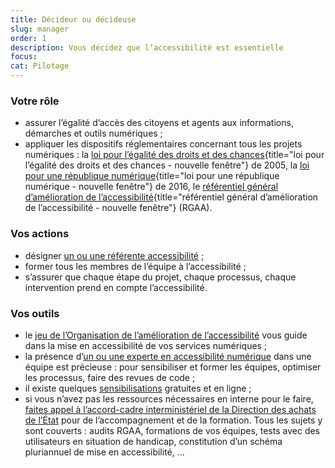 ```yaml
---
title: Décideur ou décideuse
slug: manager
order: 1
description: Vous décidez que l’accessibilité est essentielle
focus: 
cat: Pilotage
---
```


### Votre rôle

* assurer l’égalité d’accès des citoyens et agents aux informations, démarches et outils numériques ;
* appliquer les dispositifs réglementaires concernant tous les projets numériques : la [loi pour l’égalité des droits et des chances](https://www.legifrance.gouv.fr/affichTexteArticle.do?idArticle=LEGIARTI000037388867&cidTexte=LEGITEXT000006051257){title="loi pour l’égalité des droits et des chances - nouvelle fenêtre"}  de 2005, la [loi pour une république numérique](https://www.legifrance.gouv.fr/jorf/id/JORFTEXT000033202746/){title="loi pour une république numérique - nouvelle fenêtre"}  de 2016, le [référentiel général d’amélioration de l’accessibilité](https://www.numerique.gouv.fr/publications/rgaa-accessibilite/){title="référentiel général d’amélioration de l’accessibilité - nouvelle fenêtre"} (RGAA). 

### Vos actions

* désigner [un ou une référente accessibilité](../referent/) ;
* former tous les membres de l’équipe à l’accessibilité ;
* s’assurer que chaque étape du projet, chaque processus, chaque intervention prend en compte l’accessibilité.

### Vos outils

* le [jeu de l’Organisation de l’amélioration de l’accessibilité](../../jeu-de-oaa/) vous guide dans la mise en accessibilité de vos services numériques ;
* la présence d’[un ou une experte en accessibilité numérique](../expert/) dans une équipe est précieuse : pour sensibiliser et former les équipes, optimiser les processus, faire des revues de code ;
* il existe quelques [sensibilisations](/formations/) gratuites et en ligne ;
* si vous n’avez pas les ressources nécessaires en interne pour le faire, [faites appel à l’accord-cadre interministériel de la Direction des achats de l’État](../../accord-cadre-dae/) pour de l’accompagnement et de la formation. Tous les sujets y sont couverts : audits RGAA, formations de vos équipes, tests avec des utilisateurs en situation de handicap, constitution d’un schéma pluriannuel de mise en accessibilité, …